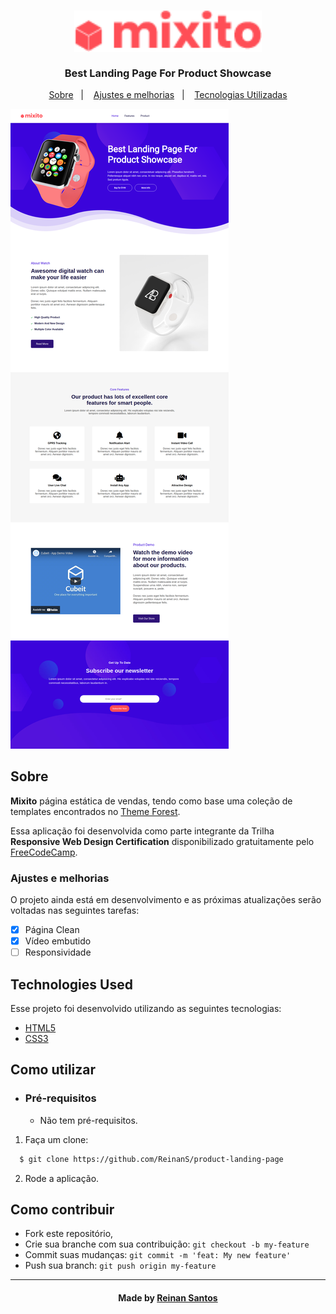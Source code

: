 <h3 align="center">
    <img alt="Logo" title="#logo" width="300px" src="/assets/imgs/logo.png">
    <br><br>
    <b>Best Landing Page For Product Showcase</b>  
    <br>
</h3>
  
<p align="center">
  <a href="#about">Sobre</a>&nbsp;&nbsp;&nbsp;|&nbsp;&nbsp;&nbsp;
  <a href="#features">Ajustes e melhorias</a>&nbsp;&nbsp;&nbsp;|&nbsp;&nbsp;&nbsp;
  <a href="#technologies-used">Tecnologias Utilizadas</a>
</p>

<!-- Resultado -->
<img src="/assets/imgs/project-screenshot.png" alt="Imagem de Projeto">


<a id="about"></a>

## Sobre

<strong>Mixito</strong> página estática de vendas, tendo como base uma coleção de templates encontrados no [Theme Forest](https://themeforest.net/).

Essa aplicação foi desenvolvida como parte integrante da Trilha <strong>Responsive Web Design Certification</strong> disponibilizado gratuitamente pelo [FreeCodeCamp](https://www.freecodecamp.org/learn/).


<a id="features"></a>

### Ajustes e melhorias

O projeto ainda está em desenvolvimento e as próximas atualizações serão voltadas nas seguintes tarefas:

- [x] Página Clean
- [x] Vídeo embutido
- [ ] Responsividade

<a id="technologies-used"></a>

## Technologies Used

Esse projeto foi desenvolvido utilizando as seguintes tecnologias:

- [HTML5](https://developer.mozilla.org/pt-BR/docs/Web/HTML/HTML5)
- [CSS3](https://developer.mozilla.org/pt-BR/docs/Archive/CSS3)

<a id="how-to-use"></a>

## Como utilizar

- ### **Pré-requisitos**

  - Não tem pré-requisitos.

1. Faça um clone:

```sh
  $ git clone https://github.com/ReinanS/product-landing-page
```

2. Rode a aplicação.


<a id="how-to-contribute"></a>

## Como contribuir

- Fork este repositório,
- Crie sua branche com sua contribuição: `git checkout -b my-feature`
- Commit suas mudanças: `git commit -m 'feat: My new feature' `
- Push sua branch: `git push origin my-feature`
<!-- 
## License

Esse projeto está sob a licença MIT. Veja o arquivo [LICENSE](LICENSE.md) para mais detalhes. -->

---

<h4 align="center">
    Made by <a href="https://www.linkedin.com/in/reinan-santos99/" target="_blank">Reinan Santos</a>
</h4>
